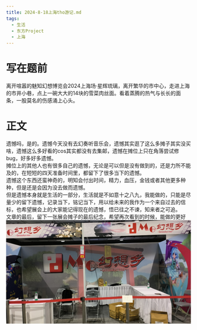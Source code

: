 ```yaml
---
title: 2024-8-18上海tho游记.md
tags: 
  - 生活
  - 东方Project
  - 上海
---
```

# 写在题前
离开喧嚣的魅知幻想博览会2024上海场·星辉琉璃，离开繁华的市中心，走进上海的市井小巷，点上一碗大大的14块的雪菜肉丝面。看着蒸腾的热气与长长的面条，一股莫名的伤感涌上心头。

# 正文
遗憾吗，是的。遗憾今天没有去幻奏听音乐会，遗憾其实逛了这么多摊子其实没买啥，遗憾这么多好看的cos其实都没有去集邮，遗憾在摊位上只在角落尝试修bug，好多好多遗憾。 <br />
摊位上的其他人也有很多自己的遗憾，无论是可以但是没有做到的，还是力所不能及的，在短短的四天准备时间里，都留下了很多当下的遗憾。 <br />
遗憾这个东西还蛮神奇的，明知会付出时间，精力，血压，金钱或者其他更多种种，但是还是会因为没去做而遗憾。 <br />
但是遗憾本身就是生活的一部分，生活就是不如意十之八九，我能做的，只能是尽量少的留下遗憾，记录当下，铭记当下，用以给未来的我作为一个来自过去的信标，也希望展会上的大家能记得现在的遗憾，悟已往之不谏，知来者之可追。 <br />
文章的最后，留下一张展会摊子的最后纪念，希望再次看到的时候，能做的更好
![](image/2024-8-18-tho/IMG_20240818_160110.jpg)
